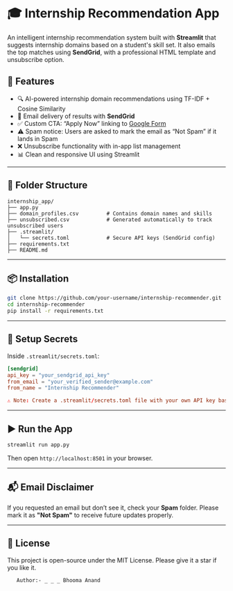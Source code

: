 # 🎓 Internship Recommendation App

An intelligent internship recommendation system built with **Streamlit** that suggests internship domains based on a student's skill set. It also emails the top matches using **SendGrid**, with a professional HTML template and unsubscribe option.

## 🚀 Features

* 🔍 AI-powered internship domain recommendations using TF-IDF + Cosine Similarity
* 📩 Email delivery of results with **SendGrid**
* ✅ Custom CTA: “Apply Now” linking to [Google Form](https://forms.gle/7pet4PKXdMcR2H1B9)
* ⚠️ Spam notice: Users are asked to mark the email as “Not Spam” if it lands in Spam
* ❌ Unsubscribe functionality with in-app list management
* 📊 Clean and responsive UI using Streamlit

---

## 📁 Folder Structure

```
internship_app/
├── app.py
├── domain_profiles.csv         # Contains domain names and skills
├── unsubscribed.csv            # Generated automatically to track unsubscribed users
├── .streamlit/
│   └── secrets.toml            # Secure API keys (SendGrid config)
├── requirements.txt
├── README.md
```

---

## 📦 Installation

```bash
git clone https://github.com/your-username/internship-recommender.git
cd internship-recommender
pip install -r requirements.txt
```

---

## 🔑 Setup Secrets

Inside `.streamlit/secrets.toml`:

```toml
[sendgrid]
api_key = "your_sendgrid_api_key"
from_email = "your_verified_sender@example.com"
from_name = "Internship Recommender"

⚠️ Note: Create a .streamlit/secrets.toml file with your own API key based on secrets_template.toml. Do not commit it to GitHub.
```

---

## ▶️ Run the App

```bash
streamlit run app.py
```

Then open `http://localhost:8501` in your browser.

---

## 📬 Email Disclaimer

If you requested an email but don’t see it, check your **Spam** folder. Please mark it as **"Not Spam"** to receive future updates properly.

---

## 🔗 License

This project is open-source under the MIT License.
Please give it a star if you like it.

       Author:- _ _ _ Bhooma Anand
